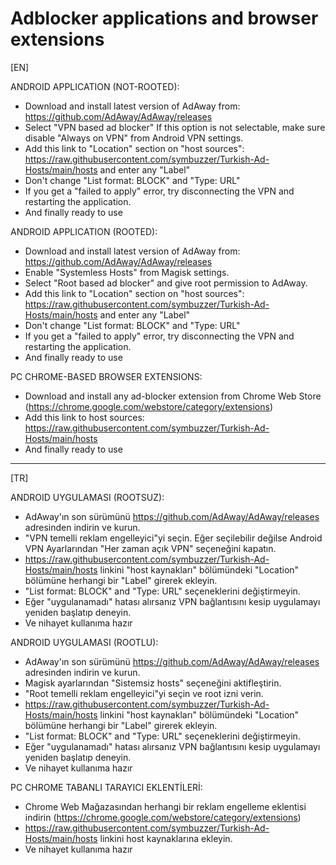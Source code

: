 # Adblocker applications and browser extensions  
  
[EN]  
  
 ANDROID APPLICATION (NOT-ROOTED):  
  - Download and install latest version of AdAway from: https://github.com/AdAway/AdAway/releases  
  - Select "VPN based ad blocker" If this option is not selectable, make sure disable "Always on VPN" from Android VPN settings.  
  - Add this link to "Location" section on "host sources": https://raw.githubusercontent.com/symbuzzer/Turkish-Ad-Hosts/main/hosts and enter any "Label"  
  - Don't change "List format: BLOCK" and "Type: URL"  
  - If you get a "failed to apply" error, try disconnecting the VPN and restarting the application.  
  - And finally ready to use  
  
 ANDROID APPLICATION (ROOTED):  
  - Download and install latest version of AdAway from: https://github.com/AdAway/AdAway/releases  
  - Enable "Systemless Hosts" from Magisk settings.  
  - Select "Root based ad blocker" and give root permission to AdAway.
  - Add this link to "Location" section on "host sources": https://raw.githubusercontent.com/symbuzzer/Turkish-Ad-Hosts/main/hosts and enter any "Label"  
  - Don't change "List format: BLOCK" and "Type: URL"  
  - If you get a "failed to apply" error, try disconnecting the VPN and restarting the application.  
  - And finally ready to use  
   
 PC CHROME-BASED BROWSER EXTENSIONS:  
  - Download and install any ad-blocker extension from Chrome Web Store (https://chrome.google.com/webstore/category/extensions)  
  - Add this link to host sources: https://raw.githubusercontent.com/symbuzzer/Turkish-Ad-Hosts/main/hosts  
  - And finally ready to use
   
   ------------------------------------------------
   
[TR]  
  
 ANDROID UYGULAMASI (ROOTSUZ):  
  - AdAway'ın son sürümünü https://github.com/AdAway/AdAway/releases adresinden indirin ve kurun.  
  - "VPN temelli reklam engelleyici"yi seçin. Eğer seçilebilir değilse Android VPN Ayarlarından "Her zaman açık VPN" seçeneğini kapatın.  
  - https://raw.githubusercontent.com/symbuzzer/Turkish-Ad-Hosts/main/hosts linkini "host kaynakları" bölümündeki "Location" bölümüne herhangi bir "Label" girerek ekleyin.  
  - "List format: BLOCK" and "Type: URL" seçeneklerini değiştirmeyin.  
  - Eğer "uygulanamadı" hatası alırsanız VPN bağlantısını kesip uygulamayı yeniden başlatıp deneyin.  
  - Ve nihayet kullanıma hazır  

 ANDROID UYGULAMASI (ROOTLU):  
  - AdAway'ın son sürümünü https://github.com/AdAway/AdAway/releases adresinden indirin ve kurun.  
  - Magisk ayarlarından "Sistemsiz hosts" seçeneğini aktifleştirin.  
  - "Root temelli reklam engelleyici"yi seçin ve root izni verin.    
  - https://raw.githubusercontent.com/symbuzzer/Turkish-Ad-Hosts/main/hosts linkini "host kaynakları" bölümündeki "Location" bölümüne herhangi bir "Label" girerek ekleyin.  
  - "List format: BLOCK" and "Type: URL" seçeneklerini değiştirmeyin.  
  - Eğer "uygulanamadı" hatası alırsanız VPN bağlantısını kesip uygulamayı yeniden başlatıp deneyin.  
  - Ve nihayet kullanıma hazır  
  
 PC CHROME TABANLI TARAYICI EKLENTİLERİ:  
  - Chrome Web Mağazasından herhangi bir reklam engelleme eklentisi indirin (https://chrome.google.com/webstore/category/extensions)  
  - https://raw.githubusercontent.com/symbuzzer/Turkish-Ad-Hosts/main/hosts linkini host kaynaklarına ekleyin.  
  - Ve nihayet kullanıma hazır  
